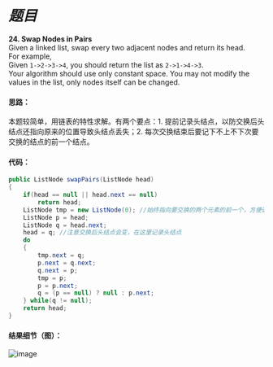 # *题目*
**24. Swap Nodes in Pairs**  
Given a linked list, swap every two adjacent nodes and return its head.  
 For example,  
Given `1->2->3->4`, you should return the list as `2->1->4->3`.  
 Your algorithm should use only constant space. You may not modify the values in the list, only nodes itself can be changed.  
#### 思路：
本题较简单，用链表的特性求解。有两个要点：1. 提前记录头结点，以防交换后头结点还指向原来的位置导致头结点丢失；2. 每次交换结束后要记下不上不下次要交换的结点的前一个结点。
#### 代码：
```java
public ListNode swapPairs(ListNode head)
{
    if(head == null || head.next == null)
        return head;
    ListNode tmp = new ListNode(0); //始终指向要交换的两个元素的前一个，方便进行操作
    ListNode p = head;
    ListNode q = head.next;
    head = q; //注意交换后头结点会变，在这里记录头结点
    do
    {
        tmp.next = q;
        p.next = q.next;
        q.next = p;
        tmp = p;
        p = p.next;
        q = (p == null) ? null : p.next;
    } while(q != null);
    return head;
}
```
#### 结果细节（图）：
![image](https://github.com/jnuyanfa/YanFa-LeetCode-with-JAVA/blob/master/src/leetcode024_SwapNodes/img/1.png)
